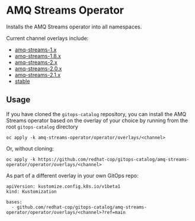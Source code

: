 # AMQ Streams Operator

Installs the AMQ Streams operator into all namespaces.

Current channel overlays include:
* [amq-streams-1.x](overlays/1.x)
* [amq-streams-1.8.x](overlays/1.8.x)
* [amq-streams-2.x](overlays/2.x)
* [amq-streams-2.0.x](overlays/2.x)
* [amq-streams-2.1.x](overlays/2.x)
* [stable](overlays/stable)

## Usage

If you have cloned the `gitops-catalog` repository, you can install the AMQ Streams operator based on the overlay of your choice by running from the root `gitops-catalog` directory

```
oc apply -k amq-streams-operator/operator/overlays/<channel>
```

Or, without cloning:

```
oc apply -k https://github.com/redhat-cop/gitops-catalog/amq-streams-operator/operator/overlays/<channel>
```

As part of a different overlay in your own GitOps repo:

```
apiVersion: kustomize.config.k8s.io/v1beta1
kind: Kustomization

bases:
  - github.com/redhat-cop/gitops-catalog/amq-streams-operator/operator/overlays/<channel>?ref=main
```